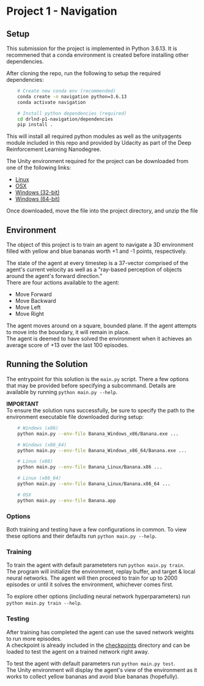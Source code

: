 # Project 1 - Navigation

## Setup

This submission for the project is implemented in Python 3.6.13. It is recommened that a conda environment is created before installing other dependencies.

After cloning the repo, run the following to setup the required dependencies:
```bash
    # Create new conda env (recommended)
    conda create -n navigation python=3.6.13
    conda activate navigation

    # Install python dependencies (required)
    cd drlnd-p1-navigation/dependencies
    pip install .

```

This will install all required python modules as well as the unityagents module included in this repo and provided by Udacity as part of the Deep Reinforcement Learning Nanodegree.

The Unity environment required for the project can be downloaded from one of the following links:
- [Linux][1]
- [OSX][2]
- [Windows (32-bit)][3]
- [Windows (64-bit)][4]

Once downloaded, move the file into the project directory, and unzip the file

## Environment

The object of this project is to train an agent to navigate a 3D environment filled with yellow and blue bananas worth +1 and -1 points, respectively.

The state of the agent at every timestep is a 37-vector comprised of the agent's current velocity as well as a "ray-based perception of objects around the agent's forward direction."  
There are four actions available to the agent:
- Move Forward
- Move Backward
- Move Left
- Move Right

The agent moves around on a square, bounded plane. If the agent attempts to move into the boundary, it will remain in place.  
The agent is deemed to have solved the environment when it achieves an average score of +13 over the last 100 episodes.

## Running the Solution

The entrypoint for this solution is the `main.py` script. There a few options that may be provided before specifying a subcommand. Details are available by running `python main.py --help`.

**IMPORTANT**  
To ensure the solution runs successfully, be sure to specify the path to the environment executable file downloaded during setup:
```bash
    # Windows (x86)
    python main.py --env-file Banana_Windows_x86/Banana.exe ...

    # Windows (x86_64)
    python main.py --env-file Banana_Windows_x86_64/Banana.exe ...

    # Linux (x86)
    python main.py --env-file Banana_Linux/Banana.x86 ...

    # Linux (x86_64)
    python main.py --env-file Banana_Linux/Banana.x86_64 ...

    # OSX
    python main.py --env-file Banana.app

```

### Options

Both training and testing have a few configurations in common. To view these options and their defaults run `python main.py --help`.

### Training

To train the agent with default parameteters run `python main.py train`.  
The program will initialize the environment, replay buffer, and target & local neural networks. The agent will then proceed to train for up to 2000 episodes or until it solves the environment, whichever comes first.

To explore other options (including neural network hyperparameters) run `python main.py train --help`.

### Testing

After training has completed the agent can use the saved network weights to run more episodes.  
A checkpoint is already included in the [checkpoints][5] directory and can be loaded to test the agent on a trained network right away.

To test the agent with default parameters run `python main.py test`.  
The Unity environment will display the agent's view of the environment as it works to collect yellow bananas and avoid blue bananas (hopefully).




[1]: https://s3-us-west-1.amazonaws.com/udacity-drlnd/P1/Banana/Banana_Linux.zip
[2]: https://s3-us-west-1.amazonaws.com/udacity-drlnd/P1/Banana/Banana.app.zip
[3]: https://s3-us-west-1.amazonaws.com/udacity-drlnd/P1/Banana/Banana_Windows_x86.zip
[4]: https://s3-us-west-1.amazonaws.com/udacity-drlnd/P1/Banana/Banana_Windows_x86_64.zip
[5]: ./checkpoints